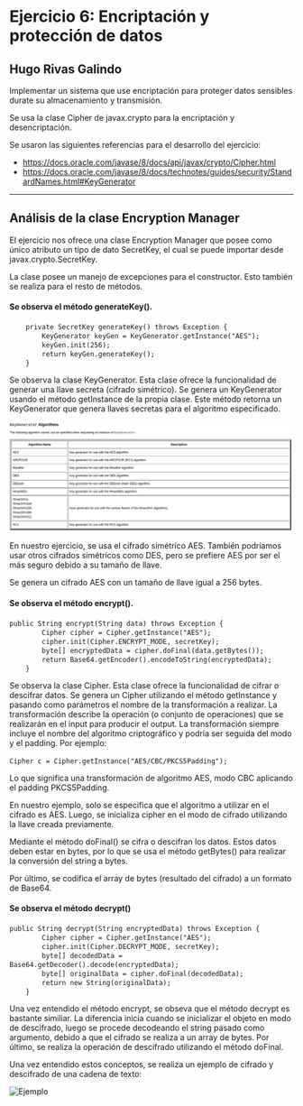 # Ejercicio 6: Encriptación y protección de datos

## Hugo Rivas Galindo

Implementar un sistema que use encriptación para proteger datos sensibles durate su almacenamiento y transmisión. 

Se usa la clase Cipher de javax.crypto para la encriptación y desencriptación.

Se usaron las siguientes referencias para el desarrollo del ejercicio:
- https://docs.oracle.com/javase/8/docs/api/javax/crypto/Cipher.html
- https://docs.oracle.com/javase/8/docs/technotes/guides/security/StandardNames.html#KeyGenerator

----
## Análisis de la clase Encryption Manager

El ejercicio nos ofrece una clase Encryption Manager que posee como único atributo un tipo de dato SecretKey, el cual se puede importar desde javax.crypto.SecretKey.

La clase posee un manejo de excepciones para el constructor. Esto también se realiza para el resto de métodos.

####  Se observa el método generateKey(). 

```
    private SecretKey generateKey() throws Exception {
        KeyGenerator keyGen = KeyGenerator.getInstance("AES");
        keyGen.init(256);
        return keyGen.generateKey();
    }
```
Se observa la clase KeyGenerator. Esta clase ofrece la funcionalidad de generar una llave secreta (cifrado simétrico).
Se genera un KeyGenerator usando el método getInstance de la propia clase. Este método retorna un KeyGenerator que genera llaves secretas para el algoritmo especificado.


![posibles cifrados](./img/img1.png)


En nuestro ejercicio, se usa el cifrado simétrico AES. También podríamos usar otros cifrados simétricos como DES, pero se prefiere AES por ser el más seguro debido a su tamaño de llave.

Se genera un cifrado AES con un tamaño de llave igual a 256 bytes.

#### Se observa el método encrypt().

```
public String encrypt(String data) throws Exception {
        Cipher cipher = Cipher.getInstance("AES");
        cipher.init(Cipher.ENCRYPT_MODE, secretKey);
        byte[] encryptedData = cipher.doFinal(data.getBytes());
        return Base64.getEncoder().encodeToString(encryptedData);
    }
```

Se observa la clase Cipher. Esta clase ofrece la funcionalidad de cifrar o descifrar datos. Se genera un Cipher utilizando el método getInstance y pasando como parámetros el nombre de la transformación a realizar. La transformación describe la operación (o conjunto de operaciones) que se realizarán en el input para producir el output. La transformación siempre incluye el nombre del algoritmo criptográfico y podría ser seguida del modo y el padding. Por ejemplo:

```Cipher c = Cipher.getInstance("AES/CBC/PKCS5Padding");```

Lo que significa una transformación de algoritmo AES, modo CBC aplicando el padding PKCS5Padding. 

En nuestro ejemplo, solo se especifica que el algoritmo a utilizar en el cifrado es AES.
Luego, se inicializa cipher en el modo de cifrado utilizando la llave creada previamente.

Mediante el método doFinal() se cifra o descifran los datos. Estos datos deben estar en bytes, por lo que se usa el método getBytes() para realizar la conversión del string a bytes.

Por último, se codifica el array de bytes (resultado del cifrado) a un formato de Base64.  

#### Se observa el método decrypt()

```
public String decrypt(String encryptedData) throws Exception {
        Cipher cipher = Cipher.getInstance("AES");
        cipher.init(Cipher.DECRYPT_MODE, secretKey);
        byte[] decodedData = Base64.getDecoder().decode(encryptedData);
        byte[] originalData = cipher.doFinal(decodedData);
        return new String(originalData);
    }
```

Una vez entendido el método encrypt, se obseva que el método decrypt es bastante similiar.
La diferencia inicia cuando se inicializar el objeto en modo de descifrado, luego se procede decodeando el string pasado como argumento, debido a que el cifrado se realiza a un array de bytes. Por último, se realiza la operación de descifrado utilizando el método doFinal. 


Una vez entendido estos conceptos, se realiza un ejemplo de cifrado y descifrado de una cadena de texto:

![Ejemplo](./img/img2.png)


